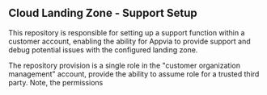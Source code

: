 ## Cloud Landing Zone - Support Setup

This repository is responsible for setting up a support function within a customer account, enabling the ability for Appvia to provide support and debug potential issues with the configured landing zone.

The repository provision is a single role in the "customer organization management" account, provide the ability to assume role for a trusted third party. Note, the permissions

